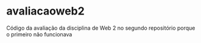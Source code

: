 # avaliacaoweb2
Código da avaliação da disciplina de Web 2 no segundo repositório porque o primeiro não funcionava
